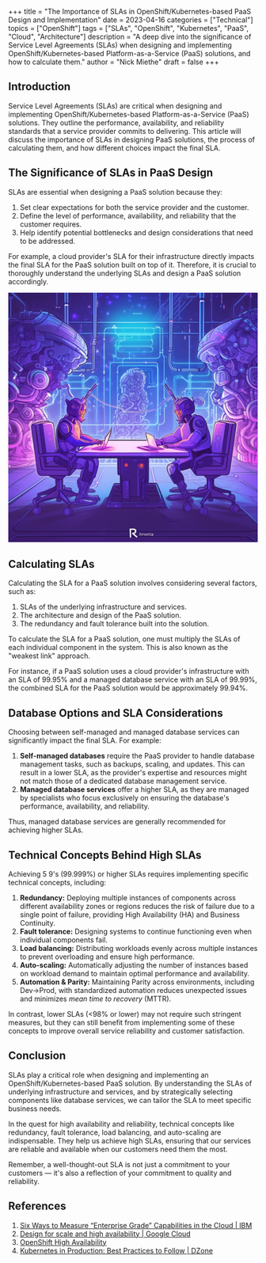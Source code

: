 +++
title = "The Importance of SLAs in OpenShift/Kubernetes-based PaaS Design and Implementation"
date = 2023-04-16
categories = ["Technical"]
topics = ["OpenShift"]
tags = ["SLAs", "OpenShift", "Kubernetes", "PaaS", "Cloud", "Architecture"]
description = "A deep dive into the significance of Service Level Agreements (SLAs) when designing and implementing OpenShift/Kubernetes-based Platform-as-a-Service (PaaS) solutions, and how to calculate them."
author = "Nick Miethe"
draft = false
+++

## Introduction

Service Level Agreements (SLAs) are critical when designing and implementing OpenShift/Kubernetes-based Platform-as-a-Service (PaaS) solutions. They outline the performance, availability, and reliability standards that a service provider commits to delivering. This article will discuss the importance of SLAs in designing PaaS solutions, the process of calculating them, and how different choices impact the final SLA.

## The Significance of SLAs in PaaS Design

SLAs are essential when designing a PaaS solution because they:

1. Set clear expectations for both the service provider and the customer.
2. Define the level of performance, availability, and reliability that the customer requires.
3. Help identify potential bottlenecks and design considerations that need to be addressed.

For example, a cloud provider's SLA for their infrastructure directly impacts the final SLA for the PaaS solution built on top of it. Therefore, it is crucial to thoroughly understand the underlying SLAs and design a PaaS solution accordingly.

![](illustration-robots-connected.png)

## Calculating SLAs

Calculating the SLA for a PaaS solution involves considering several factors, such as:

1. SLAs of the underlying infrastructure and services.
2. The architecture and design of the PaaS solution.
3. The redundancy and fault tolerance built into the solution.

To calculate the SLA for a PaaS solution, one must multiply the SLAs of each individual component in the system. This is also known as the "weakest link" approach.

For instance, if a PaaS solution uses a cloud provider's infrastructure with an SLA of 99.95% and a managed database service with an SLA of 99.99%, the combined SLA for the PaaS solution would be approximately 99.94%.

## Database Options and SLA Considerations

Choosing between self-managed and managed database services can significantly impact the final SLA. For example:

1. **Self-managed databases** require the PaaS provider to handle database management tasks, such as backups, scaling, and updates. This can result in a lower SLA, as the provider's expertise and resources might not match those of a dedicated database management service.
2. **Managed database services** offer a higher SLA, as they are managed by specialists who focus exclusively on ensuring the database's performance, availability, and reliability.

Thus, managed database services are generally recommended for achieving higher SLAs.

## Technical Concepts Behind High SLAs

Achieving 5 9's (99.999%) or higher SLAs requires implementing specific technical concepts, including:

1. **Redundancy:** Deploying multiple instances of components across different availability zones or regions reduces the risk of failure due to a single point of failure, providing High Availability (HA) and Business Continuity.
2. **Fault tolerance:** Designing systems to continue functioning even when individual components fail.
3. **Load balancing:** Distributing workloads evenly across multiple instances to prevent overloading and ensure high performance.
4. **Auto-scaling:** Automatically adjusting the number of instances based on workload demand to maintain optimal performance and availability.
5. **Automation & Parity:** Maintaining Parity across environments, including Dev->Prod, with standardized automation reduces unexpected issues and minimizes *mean time to recovery* (MTTR).

In contrast, lower SLAs (<98% or lower) may not require such stringent measures, but they can still benefit from implementing some of these concepts to improve overall service reliability and customer satisfaction.

## Conclusion

SLAs play a critical role when designing and implementing an OpenShift/Kubernetes-based PaaS solution. By understanding the SLAs of underlying infrastructure and services, and by strategically selecting components like database services, we can tailor the SLA to meet specific business needs.

In the quest for high availability and reliability, technical concepts like redundancy, fault tolerance, load balancing, and auto-scaling are indispensable. They help us achieve high SLAs, ensuring that our services are reliable and available when our customers need them the most.

Remember, a well-thought-out SLA is not just a commitment to your customers — it's also a reflection of your commitment to quality and reliability.

## References

1. [Six Ways to Measure “Enterprise Grade” Capabilities in the Cloud | IBM](https://www.ibm.com/cloud/blog/six-ways-to-measure-enterprise-grade-capabilities-in-the-cloud?mhsrc=ibmsearch_a&mhq=sla)
2. [Design for scale and high availability | Google Cloud](https://cloud.google.com/architecture/framework/reliability/design-scale-high-availability)
3. [OpenShift High Availability](https://docs.openshift.com/container-platform/4.12/operators/operator_sdk/osdk-ha-sno.html)
4. [Kubernetes in Production: Best Practices to Follow | DZone](https://dzone.com/articles/kubernetes-in-production-best-practices-to-follow)
